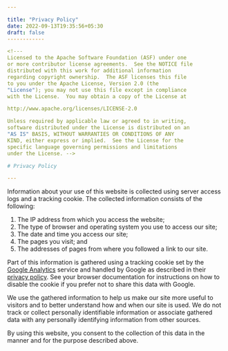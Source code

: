 ```yaml
---

title: "Privacy Policy"
date: 2022-09-13T19:35:56+05:30
draft: false
------------

<!---
Licensed to the Apache Software Foundation (ASF) under one
or more contributor license agreements.  See the NOTICE file
distributed with this work for additional information
regarding copyright ownership.  The ASF licenses this file
to you under the Apache License, Version 2.0 (the
"License"); you may not use this file except in compliance
with the License.  You may obtain a copy of the License at

http://www.apache.org/licenses/LICENSE-2.0

Unless required by applicable law or agreed to in writing,
software distributed under the License is distributed on an
"AS IS" BASIS, WITHOUT WARRANTIES OR CONDITIONS OF ANY
KIND, either express or implied.  See the License for the
specific language governing permissions and limitations
under the License. -->

# Privacy Policy

--- 
```


Information about your use of this website is collected using server
access logs and a tracking cookie. The collected information consists of
the following:

1. The IP address from which you access the website;
2. The type of browser and operating system you use to access our site;
3. The date and time you access our site;
4. The pages you visit; and
5. The addresses of pages from where you followed a link to our site.

Part of this information is gathered using a tracking cookie set by the
<a href="http://www.google.com/analytics/">Google Analytics</a>
service and handled by Google as
described in their <a href="http://www.google.com/privacy.html">privacy policy</a>.
See your browser documentation for instructions on how to disable the
cookie if you prefer not to share this data with Google.

We use the gathered information to help us make our site more useful to
visitors and to better understand how and when our site is used. We do not
track or collect personally identifiable information or associate gathered
data with any personally identifying information from other sources.

By using this website, you consent to the collection of this data in
the manner and for the purpose described above.

